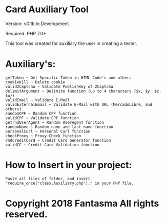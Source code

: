 # Card Auxiliary Tool

Version: v0.1b in Development

Required: PHP 7.0+

This tool was created for auxiliary the user in creating a tester.

# Auxiliary's:
    getToken ~ Get Specific Token in HTML Code's and others
    cookieKill ~ Delete cookie
    valid2Captcha ~ Validate PublishKey of 2Captcha
    delimitArgument ~ Delimite function (up to 4 characters {$x, $y, $z, $u})
    validEmail ~ Validate E-Mail
    validExternalEmail ~ Validate E-Mail with URL (MercadoLibre, and others)
    randomCPF ~ Random CPF function
    validCPF ~ Validate CPF function
    getrndUserAgent ~ Random UserAgent function
    randomName ~ Random name and last name function
    personalCurl ~ Personal Curl function
    checkProxy ~ Proxy Check function
    rndCreditCard ~ Credit Card Generator function
    validCC ~ Credit Card Validation function
# How to Insert in your project:
    Paste all files of folder, and insert "require_once("class.Auxiliary.php");" in your PHP file.
    
# Copyright 2018 Fantasma All rights reserved.
